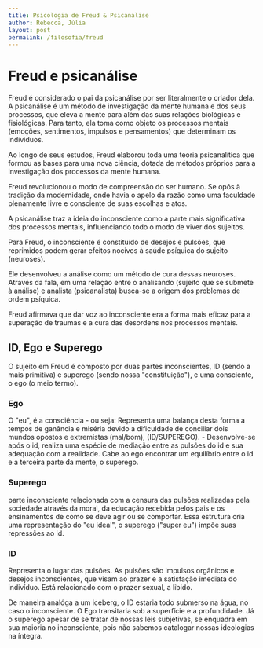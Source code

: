 ```yaml
---
title: Psicologia de Freud & Psicanalise
author: Rebecca, Júlia
layout: post
permalink: /filosofia/freud
---
```


# Freud e psicanálise
Freud é considerado o pai da psicanálise por ser literalmente o criador dela. A psicanálise é um método de investigação da mente humana e dos seus processos, que eleva a mente para além das suas relações biológicas e fisiológicas. Para tanto, ela toma como objeto os processos mentais (emoções, sentimentos, impulsos e pensamentos) que determinam os indivíduos.

Ao longo de seus estudos, Freud elaborou toda uma teoria psicanalítica que formou as bases para uma nova ciência, dotada de métodos próprios para a investigação dos processos da mente humana.

Freud revolucionou o modo de compreensão do ser humano. Se opôs à tradição da modernidade, onde havia o apelo da razão como uma faculdade plenamente livre e consciente de suas escolhas e atos.

A psicanálise traz a ideia do inconsciente como a parte mais significativa dos processos mentais, influenciando todo o modo de viver dos sujeitos.

Para Freud, o inconsciente é constituído de desejos e pulsões, que reprimidos podem gerar efeitos nocivos à saúde psíquica do sujeito (neuroses).

Ele desenvolveu a análise como um método de cura dessas neuroses. Através da fala, em uma relação entre o analisando (sujeito que se submete à análise) e analista (psicanalista) busca-se a origem dos problemas de ordem psíquica.

Freud afirmava que dar voz ao inconsciente era a forma mais eficaz para a superação de traumas e a cura das desordens nos processos mentais.

## ID, Ego e Superego
O sujeito em Freud é composto por duas partes inconscientes, ID (sendo a mais primitiva) e superego (sendo nossa "constituição"), e uma consciente, o ego (o meio termo).

### Ego
O "eu", é a consciência - ou seja: Representa uma balança desta forma a tempos de ganância e miséria devido a dificuldade de conciliar dois mundos opostos e extremistas (mal/bom), (ID/SUPEREGO). - Desenvolve-se após o id, realiza uma espécie de mediação entre as pulsões do id e sua adequação com a realidade. Cabe ao ego encontrar um equilíbrio entre o id e a terceira parte da mente, o superego.

### Superego
 parte inconsciente relacionada com a censura das pulsões realizadas pela sociedade através da moral, da educação recebida pelos pais e os ensinamentos de como se deve agir ou se comportar. Essa estrutura cria uma representação do "eu ideal", o superego ("super eu") impõe suas repressões ao id.
 
### ID
 Representa o lugar das pulsões. As pulsões são impulsos orgânicos e desejos inconscientes, que visam ao prazer e a satisfação imediata do indivíduo. Está relacionado com o prazer sexual, a libido.
 
 De maneira analóga a um iceberg, o ID estaria todo submerso na água, no caso o inconsciente. O Ego transitaria sob a superfície e a profundidade. Já o superego apesar de se tratar de nossas leis subjetivas, se enquadra em sua maioria no inconsciente, pois não sabemos catalogar nossas ideologias na íntegra.
